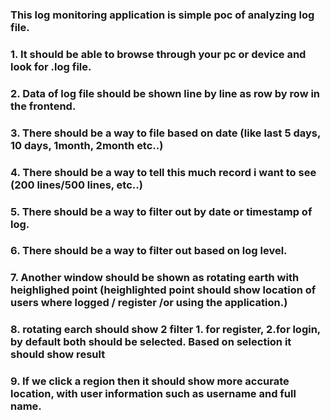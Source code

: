 ### This log monitoring application is simple poc of analyzing log file.

### 1. It should be able to browse through your pc or device and look for .log file.

### 2. Data of log file should be shown line by line as row by row in the frontend.

### 3. There should be a way to file based on date (like last 5 days, 10 days, 1month, 2month etc..)

### 4. There should be a way to tell this much record i want to see (200 lines/500 lines, etc..)

### 5. There should be a way to filter out by date or timestamp of log.

### 6. There should be a way to filter out based on log level.

### 7. Another window should be shown as rotating earth with heighlighed point (heighlighted point should show location of users where logged / register /or using the application.)

### 8. rotating earch should show 2 filter 1. for register, 2.for login, by default both should be selected. Based on selection it should show result


### 9. If we click a region then it should show more accurate location, with user information such as username and full name.

